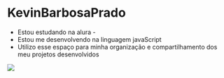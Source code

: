 # KevinBarbosaPrado
- Estou estudando na alura -
- Estou me desenvolvendo na linguagem javaScript
- Utilizo esse espaço para minha organização e compartilhamento dos meu projetos desenvolvidos

![](https://media1.tenor.com/m/NHEbbkyjuAkAAAAC/nami-and.gif)
